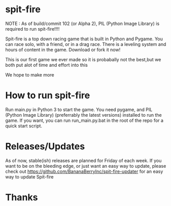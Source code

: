# spit-fire

NOTE : As of build/commit 102 (or Alpha 2), PIL (Python Image Library) is required to run spit-fire!!!!


Spit-fire is a top down racing game that is built in Python and Pygame. You can race solo, with a friend, or in a drag race. There is a leveling system and hours of content in the game. Download or fork it now!


This is our first game we ever made so it is probabally not the best,but we both put alot of time and effort into this


We hope to make more

# How to run spit-fire

Run main.py in Python 3 to start the game.
You need pygame, and PIL (Python Image Library) (preferrably the latest versions) installed to run the game.
If you want, you can run run_main.py.bat in the root of the repo for a quick start script.

# Releases/Updates

As of now, stable(ish) releases are planned for Friday of each week. If you want to be on the bleeding edge, or just want an easy way to update, please check out https://github.com/BananaBerryInc/spit-fire-updater for an easy way to update Spit-fire

# Thanks
